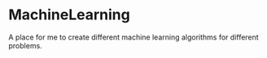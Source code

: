 # MachineLearning
A place for me to create different machine learning algorithms for different problems. 

